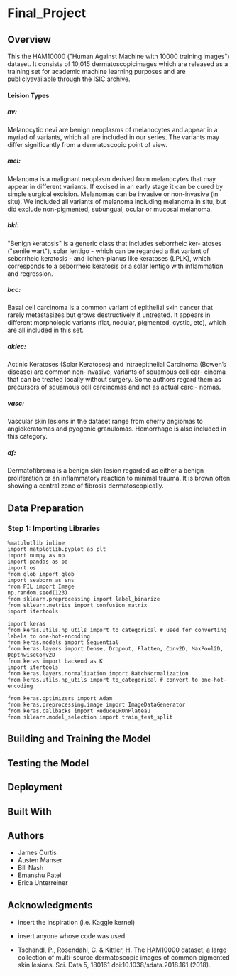 # Final_Project


## Overview
This the HAM10000 ("Human Against Machine with 10000 training images") dataset. It consists of 10,015 dermatoscopicimages which are released as a training set for academic machine learning purposes and are publiclyavailable through the ISIC archive. 

#### Leision Types
##### nv:
Melanocytic nevi are benign neoplasms of melanocytes and appear in a myriad of variants, which all are included in our series. The variants may differ significantly from a dermatoscopic point of view.
##### mel:
Melanoma is a malignant neoplasm derived from melanocytes that may appear in different variants. If excised in an early stage it can be cured by simple surgical excision. Melanomas can be invasive or non-invasive (in situ). We included all variants of melanoma including melanoma in situ, but did exclude non-pigmented, subungual, ocular or mucosal melanoma.
##### bkl:
"Benign keratosis" is a generic class that includes seborrheic ker- atoses ("senile wart"), solar lentigo - which can be regarded a flat variant of seborrheic keratosis - and lichen-planus like keratoses (LPLK), which corresponds to a seborrheic keratosis or a solar lentigo with inflammation and regression.
##### bcc:
Basal cell carcinoma is a common variant of epithelial skin cancer that rarely metastasizes but grows destructively if untreated. It appears in different morphologic variants (flat, nodular, pigmented, cystic, etc), which are all included in this set.
##### akiec:
Actinic Keratoses (Solar Keratoses) and intraepithelial Carcinoma (Bowen’s disease) are common non-invasive, variants of squamous cell car- cinoma that can be treated locally without surgery. Some authors regard them as precursors of squamous cell carcinomas and not as actual carci- nomas.
##### vasc:
Vascular skin lesions in the dataset range from cherry angiomas to angiokeratomas and pyogenic granulomas. Hemorrhage is also included in this category.
##### df:
Dermatofibroma is a benign skin lesion regarded as either a benign proliferation or an inflammatory reaction to minimal trauma. It is brown often showing a central zone of fibrosis dermatoscopically.

## Data Preparation

### Step 1: Importing Libraries
```
%matplotlib inline
import matplotlib.pyplot as plt
import numpy as np
import pandas as pd
import os
from glob import glob
import seaborn as sns
from PIL import Image
np.random.seed(123)
from sklearn.preprocessing import label_binarize
from sklearn.metrics import confusion_matrix
import itertools

import keras
from keras.utils.np_utils import to_categorical # used for converting labels to one-hot-encoding
from keras.models import Sequential
from keras.layers import Dense, Dropout, Flatten, Conv2D, MaxPool2D, DepthwiseConv2D
from keras import backend as K
import itertools
from keras.layers.normalization import BatchNormalization
from keras.utils.np_utils import to_categorical # convert to one-hot-encoding

from keras.optimizers import Adam
from keras.preprocessing.image import ImageDataGenerator
from keras.callbacks import ReduceLROnPlateau
from sklearn.model_selection import train_test_split
```

## Building and Training the Model

## Testing the Model

## Deployment

## Built With

## Authors

* James Curtis
* Austen Manser
* Bill Nash
* Emanshu Patel
* Erica Unterreiner

## Acknowledgments

* insert the inspiration (i.e. Kaggle kernel)
* insert anyone whose code was used

* Tschandl, P., Rosendahl, C. & Kittler, H. The HAM10000 dataset, a large collection of multi-source dermatoscopic images of common pigmented skin lesions. Sci. Data 5, 180161 doi:10.1038/sdata.2018.161 (2018).


